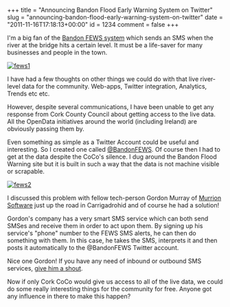 +++
title = "Announcing Bandon Flood Early Warning System on Twitter"
slug = "announcing-bandon-flood-early-warning-system-on-twitter"
date = "2011-11-16T17:18:13+00:00"
id = 1234
comment = false
+++

I'm a big fan of the [Bandon FEWS system](http://www.bandonfloodwarning.ie/) which sends an SMS when the river at the bridge hits a certain level. It must be a life-saver for many businesses and people in the town.

[![](https://d1tidq54inel9p.cloudfront.net/wp-content/uploads/2011/11/fews1.png "fews1")](https://d1tidq54inel9p.cloudfront.net/wp-content/uploads/2011/11/fews1.png)

I have had a few thoughts on other things we could do with that live river-level data for the community. Web-apps, Twitter integration, Analytics, Trends etc etc.

However, despite several communications, I have been unable to get any response from Cork County Council about getting access to the live data. All the OpenData initiatives around the world (including Ireland) are obviously passing them by.

Even something as simple as a Twitter Account could be useful and interesting. So I created one called [@BandonFEWS](https://twitter.com/#!/bandonfews). Of course then I had to get at the data despite the CoCo's silence. I dug around the Bandon Flood Warning site but it is built in such a way that the data is not machine visible or scrapable.

[![](https://d1tidq54inel9p.cloudfront.net/wp-content/uploads/2011/11/fews2.png "fews2")](https://d1tidq54inel9p.cloudfront.net/wp-content/uploads/2011/11/fews2.png)

I discussed this problem with fellow tech-person Gordon Murray of [Murrion Software](http://www.murrion.ie/) just up the road in Carrigadrohid and of course he had a solution!

Gordon's company has a very smart SMS service which can both send SMSes and receive them in order to act upon them. By signing up his service's "phone" number to the FEWS SMS alerts, he can then do something with them. In this case, he takes the SMS, interprets it and then posts it automatically to the @BandonFEWS Twitter account.

Nice one Gordon! If you have any need of inbound or outbound SMS services, [give him a shout](http://twitter.com/murrion).

Now if only Cork CoCo would give us access to all of the live data, we could do some really interesting things for the community for free. Anyone got any influence in there to make this happen?

